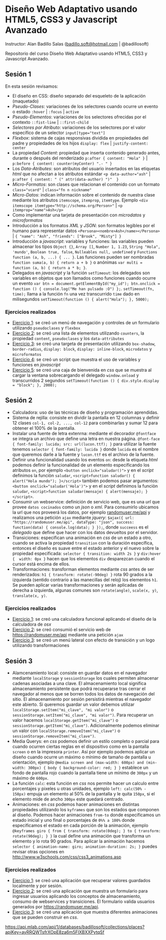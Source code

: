 # Diseño Web Adaptativo usando HTML5, CSS3 y Javascript Avanzado

Instructor: Alan Badillo Salas (badillo.soft@hotmail.com | @badillosoft)

Repositorio del curso Diseño Web Adaptativo usando HTML5, CSS3 y Javascript Avanzado.

## Sesión 1

En esta sesión revisamos:

* El diseño en CSS: diseño separado del esqueleto de la aplicación (maquetado)
* _Pseudo-Clases_: variaciones de los selectores cuando ocurre un evento o estado `:hover` | `:focus` | `active`
* _Pseudo-Elementos_: variaciones de los selectores ofrecidas por el contexto `::fist-line` | `::first-child`
* _Selectores por Atributo_: variaciones de los selectores por el valor específico de un selector `input[type="text"]`
* _Flexbox_: sistema de cajas responsivas dividida en propiedades del padre y propiedades de los hijos `display: flex` | `justify-content: center`
* La propiedad _Content_: propiedad que inserta contenido generado antes, durante o después del renderizado `p:after { content: "Hola" }` | `p:before { content: counter(myConter) ".- " }`
* Los _Data-Atributes_: son atributos del usuario insertados en las etiquetas _html_ que no afectan a los atributos estándar `<p data-author="ash"` | `p:after { content: " (" attr(data-author) ")"  }`
* _Micro-Formatos_: son clases que relacionan el contenido con un formato `class="vcard"` | `class="fn n nickname"`
* _Micro-Datos_: indican información sobre el contenido de nuestra clase mediante los atributos `itemscope`, `itemprop`, `itemtype`. Ejemplo `<div itemscope itemtype="http://schema.org/Person>"` | `<p itemprop="name">Ash</p>`
* Como implementar una tarjeta de presentación con _microdatos_ y _microformatos_
* Introducción a los formatos _XML_ y _JSON_: son formatos legibles por el humano para representar datos `<Persona><nombre>Ash</name></Persona>` | `{ "name": "Ash", "friends": ["Brook", "Misty"] }`
* Introducción a _javascript_: variables y funciones: las variables pueden almacenar los tipos `Object {}`, `Array []`, `Number 1, 1.23`, `String "Hola", 'mundo'`, `Boolean true, false`, `Nulleables null, undefined` y `Functions function (a, b, ...) { ... }`. Las funciones pueden ser nombradas `function suma(a, b) { return a + b }` o anónimas `var multi = function (a, b) { return a * b; }`.
* Delegados en _javascript_ y la función `setTimeout`: los delegados son variables en objetos que son llamados como funciones cuando ocurre un evento `var btn = document.getElementById("my_id"); btn.onclick = function () { console.log("Me han pulsado :O") };`. `setTimeout(fn, time);` llama a la función `fn` una vez transcurrido `time` dado en milisegundos `setTimeout(function () { alert("Hola"); }, 5000);`

### Ejercicios realizados

* [Ejercicio 1](https://thimbleprojects.org/badillosoft/89031): se creó un menú de navegación y controles de un formulario utilizando `pseudoclases` y `flexbox`
* [Ejercicio 2](https://thimbleprojects.org/badillosoft/89039): se creó una lista de elementos utilizando `counters`, la propiedad `content`, `pseudoclases` y los `data-attributes`
* [Ejercicio 3](https://thimbleprojects.org/badillosoft/89080): se creó una targeta de presentación utilizando `box-shadow`, `border-radius`, `display: block`, `display: inline-block`, `microdatos` y `microformatos`
* [Ejercicio 4](https://thimbleprojects.org/badillosoft/89097): se creó un script que muestra el uso de variables y funciones en _javascript_
* [Ejercicio 5](https://thimbleprojects.org/badillosoft/89171): se creó una caja de bienvenida en _css_ que se muestra al cargar la ventana sobrecargando el delegado `window.onload` y transcurridos 2 segundos `setTimeout(function () { div.style.display = "block"; }, 2000);`

## Sesión 2

* Calculadora: uso de las técnicas de diseño y programación aprendidas.
* Sistema de rejilla: consiste en dividir la pantalla en 12 columnas y definir 12 clases `col-1, col-2, ..., col-12` para combinarlas y sumar 12 para obtener el 100% de la pantalla.
* Instalar una fuente de letra extenrna: mediante el decorador `@fontface` se integra un archivo que define una letra en nuestra página. `@font-face { font-family: lucida; src: url(lucon.ttf); }` para utilizar la fuente tenemos `selector { font-family: lucida }` donde `lucida` es el nombre que queremos darle a la fuente y `lucon.ttf` es el archivo de la fuente.
* Definir una funcionalidad usando los eventos `on`: desde la etiqueta _html_ podemos definir la funcionalidad de un elemento especificando los atributos `on`, por ejemplo `<button onclick="saludar()">` y en el _script_ definimos la funciòn `saludar`, `<script>function saludar() { alert("Hola mundo"); }</script>` también podemos pasar argumentos: `<button onclick="saludar('Hola')">` y en el _script_ definimos la funciòn `saludar`, `<script>function saludar(mensaje) { alert(mensaje); }</script>`.
* Consumir un webservice: definición de servicio web, que es una _url_ que provee `datos cocinados` como un _json_ o _xml_. Para consumirlo ubicamos la url que nos proveerá los datos, por ejemplo [randomuser.me/api](https://randomuser.me/api) y realizamos una petición `ajax` mediante _jquery_: `$ajax({ url: "https://randomuser.me/api", dataType: "json", success: function(data) { console.log(data); } });`, donde `succeess` es el _delegado_ que define que hacer con los datos devueltos por el servidor.
* Transiciones: especifican una animación en _css_ de un estado a otro, cuando se activa la propiedad `transition` con la duración específica, entonces el diseño es suave entre el estado anterior y el nuevo sobre la propiedad especificada: `selector { transition: width 2s }` y `div:hover {  width: 0px }` hacen que los elementos `div` desparezcan cuando el cursor está encima de ellos.
* Transformaciones: transforman elementos mediante _css_ antes de ser renderizados: `h1 { transform: rotate(-90deg) }` rota 90 grados a la izquierda (sentido contrario a las manecillas del reloj) los elementos `h1`. Se pueden aplicar varias transformaciones y serán aplicadas de derecha a izquierda, algunas comunes son `rotate(angle)`, `scale(x, y)`, `translate(x, y)`.

### Ejercicios realizados

* [Ejercicio 1](https://thimbleprojects.org/badillosoft/89363): se creó una calculadora funcional aplicando el diseño de la calculadora de _osx_
* [Ejercicio 2](https://thimbleprojects.org/badillosoft/90071): se creó consumió el servicio web de https://randomuser.me/api mediante una petición `ajax`
* [Ejercicio 3](https://thimbleprojects.org/badillosoft/89402): se creó un menú lateral con efecto de transición y un logo utilizando transformaciones

## Sesión 3

* Alamcenamiento local: consiste en guardar datos en el navegador mediante `localStorage` y `sessionStorage` los cuales permiten almacenar cadenas asociadas a una clave. El almacenamiento local significa almacenamiento persistente que podrá recuperarse tras cerrar el navegador al menos que se borren todos los datos de navegación del sitio. El almacenamiento por sesión persistirá mientras el navegador este abierto. Si queremos guardar un valor debemos utilizar `localStorage.setItem("mi_clave", "mi valor")` o `sessionStorage.setItem("mi_clave", "mi valor")`. Para recuperar un valor hacemos `localStorage.getItem("mi_clave")` o `sessionStorage.getItem("mi_clave")`. Adicionalmente podemos eliminar un valor con `localStorage.removeItem("mi_clave")` o `sessionStorage.removeItem("mi_clave")`.
* Media Querys: en _css_ podemos definir un estilo completo o parcial para cuando ocurren ciertas reglas en el dispositivo como en la pantalla `screen` o en la impresora `printer`. Así por ejemplo podemos aplicar un diseño cuando ocurre un máximo o mínimo de tamaño de pantalla u orientación, ejemplo `@media screen and (max-width: 600px) and (min-width: 300px) { body { background-color: red; } }` establece un fondo de pantalla rojo cuando la pantalla tiene un mínimo de `300px` y un máximo de `600px`.
* La función `calc`: esta función en _css_ nos permite hacer un calculo entre porcentajes y pixeles u otras unidades, ejemplo `left: calc(50% - 150px)` empuja un elemento al 50% de la pantalla y le quita `150px`, si el elemento mide de ancho `300px` este quedará centrado.
* Animaciones: en _css_ podemos hacer animaciones en distintas propiedades utilizando los `kyframes` que son los estados que componen al diseño. Podemos hacer animaciones `from-to` donde especificamos un estado inicial y uno final o porcentajes de `0%% a 100%` donde especificamos el estado en cada porción de la animación, ejemplo `@keyframes giro { from { transform: rotate(0deg); } to { transform: rotate(90deg); } }` la cual define una animación que transforma un elemento y lo rota 90 grados. Para aplicar la animación hacemos `selector { animation-name: giro; animation-duration: 2s; }` puedes revisar otras opciones en http://www.w3schools.com/css/css3_animations.asp

### Ejercicios realizados

* [Ejercicio 1](https://thimbleprojects.org/badillosoft/90132): se creó una aplicación que recuperar valores guardados localmente y por sesión.
* [Ejercicio 2](https://thimbleprojects.org/badillosoft/90138): se creó una aplicación que muestra un formulario para ingresar usuarios aplicando los conceptos de almacenamiento, consumo de webservices y transiciones. El formulario valida usuarios generados por https://randomuser.me/api.
* [Ejercicio 3](https://thimbleprojects.org/badillosoft/90241): se creó una aplicación que muestra diferentes animaciones que se pueden construir en _css_.

https://api.mlab.com/api/1/databases/badillosoft/collections/places?apiKey=ayRRQWTsfrXOpE8za6m5FlXBXXPytqSf
